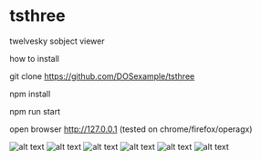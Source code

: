 # tsthree
 twelvesky sobject viewer



how to install

git clone https://github.com/DOSexample/tsthree

npm install

npm run start

open browser http://127.0.0.1 (tested on chrome/firefox/operagx)


![alt text](https://github.com/DOSexample/tsthree/blob/main/screenshot/1.png?raw=true)
![alt text](https://github.com/DOSexample/tsthree/blob/main/screenshot/2.png?raw=true)
![alt text](https://github.com/DOSexample/tsthree/blob/main/screenshot/3.png?raw=true)
![alt text](https://github.com/DOSexample/tsthree/blob/main/screenshot/4.png?raw=true)
![alt text](https://github.com/DOSexample/tsthree/blob/main/screenshot/5.png?raw=true)
![alt text](https://github.com/DOSexample/tsthree/blob/main/screenshot/6.png?raw=true)